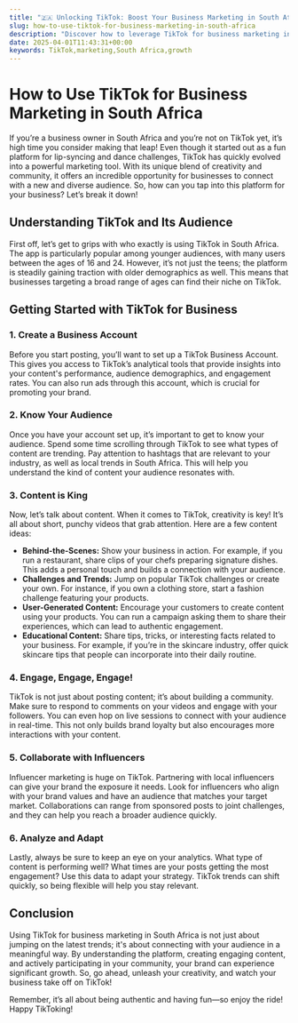 ```yaml
---
title: "🇿🇦 Unlocking TikTok: Boost Your Business Marketing in South Africa! 📈✨"
slug: how-to-use-tiktok-for-business-marketing-in-south-africa
description: "Discover how to leverage TikTok for business marketing in South Africa, from creating engaging content to collaborating with influencers for growth."
date: 2025-04-01T11:43:31+00:00
keywords: TikTok,marketing,South Africa,growth
---
```


# How to Use TikTok for Business Marketing in South Africa

If you’re a business owner in South Africa and you’re not on TikTok yet, it’s high time you consider making that leap! Even though it started out as a fun platform for lip-syncing and dance challenges, TikTok has quickly evolved into a powerful marketing tool. With its unique blend of creativity and community, it offers an incredible opportunity for businesses to connect with a new and diverse audience. So, how can you tap into this platform for your business? Let’s break it down!

## Understanding TikTok and Its Audience

First off, let’s get to grips with who exactly is using TikTok in South Africa. The app is particularly popular among younger audiences, with many users between the ages of 16 and 24. However, it’s not just the teens; the platform is steadily gaining traction with older demographics as well. This means that businesses targeting a broad range of ages can find their niche on TikTok.

## Getting Started with TikTok for Business

### 1. Create a Business Account

Before you start posting, you’ll want to set up a TikTok Business Account. This gives you access to TikTok’s analytical tools that provide insights into your content's performance, audience demographics, and engagement rates. You can also run ads through this account, which is crucial for promoting your brand. 

### 2. Know Your Audience

Once you have your account set up, it’s important to get to know your audience. Spend some time scrolling through TikTok to see what types of content are trending. Pay attention to hashtags that are relevant to your industry, as well as local trends in South Africa. This will help you understand the kind of content your audience resonates with.

### 3. Content is King

Now, let’s talk about content. When it comes to TikTok, creativity is key! It’s all about short, punchy videos that grab attention. Here are a few content ideas:
- **Behind-the-Scenes:** Show your business in action. For example, if you run a restaurant, share clips of your chefs preparing signature dishes. This adds a personal touch and builds a connection with your audience.
- **Challenges and Trends:** Jump on popular TikTok challenges or create your own. For instance, if you own a clothing store, start a fashion challenge featuring your products. 
- **User-Generated Content:** Encourage your customers to create content using your products. You can run a campaign asking them to share their experiences, which can lead to authentic engagement.
- **Educational Content:** Share tips, tricks, or interesting facts related to your business. For example, if you’re in the skincare industry, offer quick skincare tips that people can incorporate into their daily routine.

### 4. Engage, Engage, Engage!

TikTok is not just about posting content; it’s about building a community. Make sure to respond to comments on your videos and engage with your followers. You can even hop on live sessions to connect with your audience in real-time. This not only builds brand loyalty but also encourages more interactions with your content.

### 5. Collaborate with Influencers

Influencer marketing is huge on TikTok. Partnering with local influencers can give your brand the exposure it needs. Look for influencers who align with your brand values and have an audience that matches your target market. Collaborations can range from sponsored posts to joint challenges, and they can help you reach a broader audience quickly.

### 6. Analyze and Adapt

Lastly, always be sure to keep an eye on your analytics. What type of content is performing well? What times are your posts getting the most engagement? Use this data to adapt your strategy. TikTok trends can shift quickly, so being flexible will help you stay relevant.

## Conclusion

Using TikTok for business marketing in South Africa is not just about jumping on the latest trends; it's about connecting with your audience in a meaningful way. By understanding the platform, creating engaging content, and actively participating in your community, your brand can experience significant growth. So, go ahead, unleash your creativity, and watch your business take off on TikTok! 

Remember, it’s all about being authentic and having fun—so enjoy the ride! Happy TikToking!